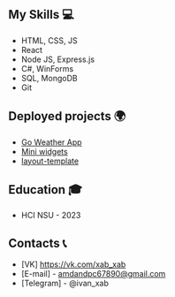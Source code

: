 ## My Skills 💻

- HTML, CSS, JS
- React
- Node JS, Express.js
- C#, WinForms
- SQL, MongoDB
- Git

## Deployed projects 🌍
- [Go Weather App](https://ivanxablin.github.io/Go-Weather-Api/)
- [Mini widgets](https://ivanxablin.github.io/Web-exam/)
- [layout-template](https://ivanxablin.github.io/layout-template/)

## Education 🎓
- HCI NSU - 2023

## Contacts 📞
- [VK] https://vk.com/xab_xab
- [E-mail] - amdandpc67890@gmail.com
- [Telegram] - @ivan_xab



